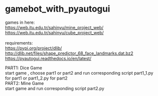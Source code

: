# gamebot_with_pyautogui
games in here:</br>
https://web.itu.edu.tr/sahinyu/mine_project_web/ </br>
https://web.itu.edu.tr/sahinyu/cube_project_web/ </br>
</br>
requirements: </br>
https://pypi.org/project/dlib/ </br>
http://dlib.net/files/shape_predictor_68_face_landmarks.dat.bz2 </br>
https://pyautogui.readthedocs.io/en/latest/ </br>

PART1: Dice Game </br>
start game , choose part1 or part2 and run corresponding script part1_1.py for part1 or part1_2.py for part2
</br>
PART2: Mine Game </br>
start game and run corresponding script part2.py
